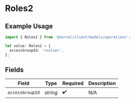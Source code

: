 # Roles2

## Example Usage

```typescript
import { Roles2 } from '@vercel/client/models/operations';

let value: Roles2 = {
  accessGroupId: '<value>',
};
```

## Fields

| Field           | Type     | Required           | Description |
| --------------- | -------- | ------------------ | ----------- |
| `accessGroupId` | _string_ | :heavy_check_mark: | N/A         |
